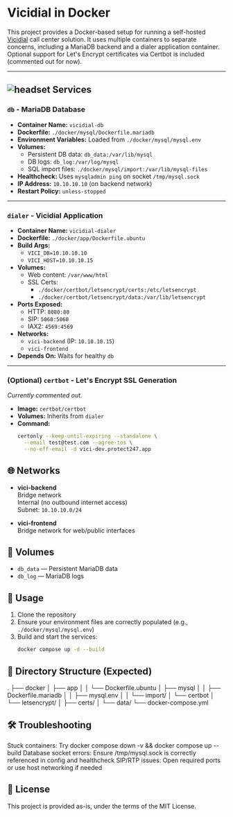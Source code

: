 # Vicidial in Docker

This project provides a Docker-based setup for running a self-hosted [Vicidial](http://www.vicidial.org/) call center solution. It uses multiple containers to separate concerns, including a MariaDB backend and a dialer application container. Optional support for Let's Encrypt certificates via Certbot is included (commented out for now).

---

## ![headset](https://img.icons8.com/ios-filled/50/000000/headset.png) Services

### `db` - MariaDB Database
- **Container Name:** `vicidial-db`
- **Dockerfile:** `./docker/mysql/Dockerfile.mariadb`
- **Environment Variables:** Loaded from `./docker/mysql/mysql.env`
- **Volumes:**
  - Persistent DB data: `db_data:/var/lib/mysql`
  - DB logs: `db_log:/var/log/mysql`
  - SQL import files: `./docker/mysql/import:/var/lib/mysql-files`
- **Healthcheck:** Uses `mysqladmin ping` on socket `/tmp/mysql.sock`
- **IP Address:** `10.10.10.10` (on backend network)
- **Restart Policy:** `unless-stopped`

---

### `dialer` - Vicidial Application
- **Container Name:** `vicidial-dialer`
- **Dockerfile:** `./docker/app/Dockerfile.ubuntu`
- **Build Args:**
  - `VICI_DB=10.10.10.10`
  - `VICI_HOST=10.10.10.15`
- **Volumes:**
  - Web content: `/var/www/html`
  - SSL Certs: 
    - `./docker/certbot/letsencrypt/certs:/etc/letsencrypt`
    - `./docker/certbot/letsencrypt/data:/var/lib/letsencrypt`
- **Ports Exposed:**
  - HTTP: `8080:80`
  - SIP: `5060:5060`
  - IAX2: `4569:4569`
- **Networks:**
  - `vici-backend` (IP: `10.10.10.15`)
  - `vici-frontend`
- **Depends On:** Waits for healthy `db`

---

### (Optional) `certbot` - Let's Encrypt SSL Generation
*Currently commented out.*

- **Image:** `certbot/certbot`
- **Volumes:** Inherits from `dialer`
- **Command:**
  ```bash
  certonly --keep-until-expiring --standalone \
    --email test@test.com --agree-tos \
    --no-eff-email -d vici-dev.protect247.app

## 🌐 Networks

- **vici-backend**  
  Bridge network  
  Internal (no outbound internet access)  
  Subnet: `10.10.10.0/24`

- **vici-frontend**  
  Bridge network for web/public interfaces

## 💾 Volumes

- `db_data` — Persistent MariaDB data  
- `db_log` — MariaDB logs

## 🚀 Usage

1. Clone the repository  
2. Ensure your environment files are correctly populated (e.g., `./docker/mysql/mysql.env`)  
3. Build and start the services:  
   ```bash
   docker compose up -d --build

## 📁 Directory Structure (Expected)

.
├── docker
│   ├── app
│   │   └── Dockerfile.ubuntu
│   ├── mysql
│   │   ├── Dockerfile.mariadb
│   │   ├── mysql.env
│   │   └── import/
│   └── certbot
│       └── letsencrypt/
│           ├── certs/
│           └── data/
└── docker-compose.yml

## 🛠 Troubleshooting

Stuck containers: Try docker compose down -v && docker compose up --build
Database socket errors: Ensure /tmp/mysql.sock is correctly referenced in config and healthcheck
SIP/RTP issues: Open required ports or use host networking if needed
## 📜 License

This project is provided as-is, under the terms of the MIT License.

